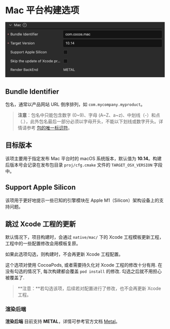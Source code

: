 # Mac 平台构建选项

![build-options-mac](./images/build-options-mac.png)

## Bundle Identifier

包名，通常以产品网站 URL 倒序排列，如 `com.mycompany.myproduct`。

> **注意**：包名中只能包含数字 (0~9)、字母 (A~Z、a~z)、中划线（-）和点（.），此外包名最后一部分必须以字母开头，不能以下划线或数字开头。详情请参考 [包的唯一标识符](https://developer.apple.com/documentation/bundleresources/information_property_list/cfbundleidentifier)。

## 目标版本

该项主要用于指定发布 Mac 平台时的 macOS 系统版本，默认值为 **10.14**。构建后版本号会记录在发布包目录 `proj/cfg.cmake` 文件的 `TARGET_OSX_VERSION` 字段中。

## Support Apple Silicon

该项用于更好地提示一些已知的引擎模块在 Apple M1（Silicon）架构设备上的支持问题。

## 跳过 Xcode 工程的更新

默认情况下，项目构建时，会通过 `native/mac/` 下的 Xcode 工程模板更新工程，工程中的一些配置修改会用模板复原。

如果此选项勾选，则构建时，不会再更新 Xcode 工程配置。

这个选项对使用 CocoaPods, 或者需要持久化对 Xcode 工程的修改十分有用. 在没有勾选的情况下, 每次构建都会覆盖 `pod install` 的修改.  勾选之后就不用担心被覆盖了.

>**注意：**若勾选该项，后续若对配置进行了修改，也不会再更新 Xcode 工程。

### 渲染后端

**渲染后端** 目前支持 **METAL**，详情可参考官方文档 [Metal](https://developer.apple.com/cn/metal/)。
